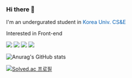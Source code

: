 ### Hi there 👋

I'm an undergurated student in <span style="color:#045FB4"> Korea Univ. CS&E </span>

Interested in Front-end
 
<a href="버튼을 눌렀을 때 이동할 링크" target="_blank"><img src="https://img.shields.io/badge/notion-000000?style=flat&logo=notion&logoColor=FFFFFF"/></a>
<a href="버튼을 눌렀을 때 이동할 링크" target="_blank"><img src="https://img.shields.io/badge/flutter-CEE3F6?style=flat&logo=Flutter&logoColor=02569B"/></a>
<a href="버튼을 눌렀을 때 이동할 링크" target="_blank"><img src="https://img.shields.io/badge/C-848484?style=flat&logo=C&logoColor=A8B9CC"/></a>
<a href="버튼을 눌렀을 때 이동할 링크" target="_blank"><img src="https://img.shields.io/badge/python-F2F5A9?style=flat&logo=Python&logoColor=3776AB"/></a>


![Anurag's GitHub stats](https://github-readme-stats.vercel.app/api?username=rla-suedeng&show_icons=true&theme=buefy)


[![Solved.ac
프로필](http://mazassumnida.wtf/api/generate_badge?boj=ksuuueh0224)](https://solved.ac/ksuuueh0224)
<!--
**rla-suedeng/rla-suedeng** is a ✨ _special_ ✨ repository because its `README.md` (this file) appears on your GitHub profile.

Here are some ideas to get you started:


- 🌱 I’m currently learning ...
- 👯 I’m looking to collaborate on ...
- 🤔 I’m looking for help with ...
- 💬 Ask me about ...
- 📫 How to reach me: ...
- 😄 Pronouns: ...
- ⚡ Fun fact: ...
-->
